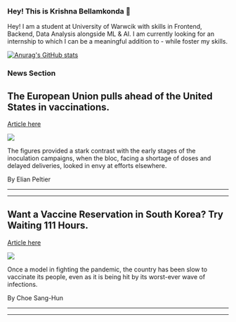 ### Hey! This is Krishna Bellamkonda 👋

Hey! I am a student at University of Warwcik with skills in Frontend, Backend, Data Analysis alongside ML & AI. I am currently looking for an internship to which I can be a meaningful addition to - while foster my skills.   

[![Anurag's GitHub stats](https://github-readme-stats.vercel.app/api?username=KrishnaBellamkonda)](https://github.com/KrishnaBellamkonda/github-readme-stats)

### News Section 
The European Union pulls ahead of the United States in vaccinations.
--------------------------------------------------------------------

[Article here](https://www.nytimes.com/2021/07/29/world/europe/eu-us-vaccinations.html)

[![](https://static01.nyt.com/images/2021/07/27/world/27virus-briefing-EU-vaccinations/merlin_191007561_04a14009-3fab-436e-bed3-555f1b434d2a-superJumbo.jpg)](https://www.nytimes.com/2021/07/29/world/europe/eu-us-vaccinations.html)

The figures provided a stark contrast with the early stages of the inoculation campaigns, when the bloc, facing a shortage of doses and delayed deliveries, looked in envy at efforts elsewhere.

By Elian Peltier

* * *

* * *

Want a Vaccine Reservation in South Korea? Try Waiting 111 Hours.
-----------------------------------------------------------------

[Article here](https://www.nytimes.com/2021/07/28/world/asia/south-korea-vaccine-covid.html)

[![](https://static01.nyt.com/images/2021/07/28/world/28skorea-vaccine-sub/merlin_188886300_575e6be7-67af-4726-acfd-8367de3a25e8-superJumbo.jpg)](https://www.nytimes.com/2021/07/28/world/asia/south-korea-vaccine-covid.html)

Once a model in fighting the pandemic, the country has been slow to vaccinate its people, even as it is being hit by its worst-ever wave of infections.

By Choe Sang-Hun

* * *

* * *
